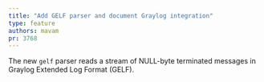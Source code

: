 ```yaml
---
title: "Add GELF parser and document Graylog integration"
type: feature
authors: mavam
pr: 3768
---
```


The new `gelf` parser reads a stream of NULL-byte terminated messages in Graylog
Extended Log Format (GELF).
